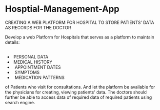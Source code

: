 # Hosptial-Management-App
CREATING A WEB PLATFORM FOR HOSPITAL TO STORE PATIENTS' DATA AS RECORDS FOR THE DOCTOR


Develop a web Platform for Hospitals that serves as a platform to maintain details:
<ul>
      <li> PERSONAL DATA ​
       <li> MEDICAL HISTORY ​
       <li>  APPOINTMENT DATES​
       <li>  SYMPTOMS​
       <li>  MEDICATION PATTERNS  ​
</ul>
of Patients who visit for consultations. And let the platform be available for the physicians for creating, viewing patients' data.
The doctors should further be able to access data of required data of required patients using search engine.



